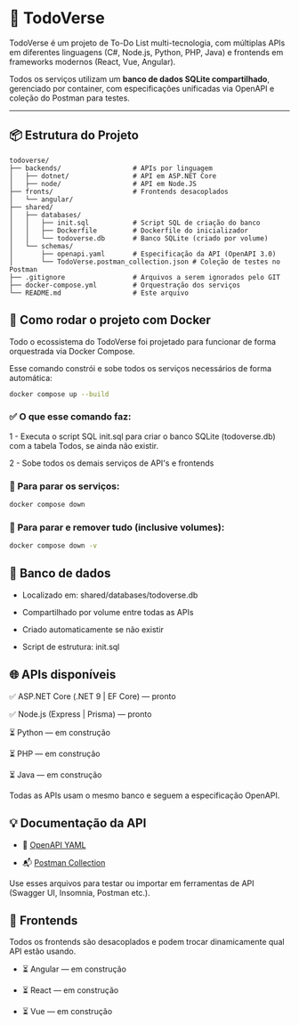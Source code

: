 # 🧠 TodoVerse

TodoVerse é um projeto de To-Do List multi-tecnologia, com múltiplas APIs em diferentes linguagens (C#, Node.js, Python, PHP, Java) e frontends em frameworks modernos (React, Vue, Angular).  

Todos os serviços utilizam um **banco de dados SQLite compartilhado**, gerenciado por container, com especificações unificadas via OpenAPI e coleção do Postman para testes.

---

## 📦 Estrutura do Projeto

```plaintext
todoverse/
├── backends/                  # APIs por linguagem
│   ├── dotnet/                # API em ASP.NET Core
│   ├── node/                  # API em Node.JS
├── fronts/                    # Frontends desacoplados
│   └── angular/
├── shared/
│   ├── databases/
│   │   ├── init.sql           # Script SQL de criação do banco
│   │   ├── Dockerfile         # Dockerfile do inicializador
│   │   └── todoverse.db       # Banco SQLite (criado por volume)
│   └── schemas/
│       ├── openapi.yaml       # Especificação da API (OpenAPI 3.0)
│       └── TodoVerse.postman_collection.json # Coleção de testes no Postman
├── .gitignore                 # Arquivos a serem ignorados pelo GIT
├── docker-compose.yml         # Orquestração dos serviços
└── README.md                  # Este arquivo
```

## 🚀 Como rodar o projeto com Docker
Todo o ecossistema do TodoVerse foi projetado para funcionar de forma orquestrada via Docker Compose.

Esse comando constrói e sobe todos os serviços necessários de forma automática:

```bash
docker compose up --build
```

### ✅ O que esse comando faz:
1 - Executa o script SQL init.sql para criar o banco SQLite (todoverse.db) com a tabela Todos, se ainda não existir.

2 - Sobe todos os demais serviços de API's e frontends

### 🛑 Para parar os serviços:
```bash
docker compose down
```

### 🔄 Para parar e remover tudo (inclusive volumes):
```bash
docker compose down -v
```

## 📂 Banco de dados
* Localizado em: shared/databases/todoverse.db

* Compartilhado por volume entre todas as APIs

* Criado automaticamente se não existir

* Script de estrutura: init.sql

## 🌐 APIs disponíveis
✅ ASP.NET Core (.NET 9 | EF Core) — pronto

✅ Node.js (Express | Prisma) — pronto

⏳ Python — em construção

⏳ PHP — em construção

⏳ Java — em construção

Todas as APIs usam o mesmo banco e seguem a especificação OpenAPI.

## 💡 Documentação da API
* 📄 [OpenAPI YAML](/shared/schema/openapi.yaml)

* 📬 [Postman Collection](/shared/schema/TodoVerse.postman_collection.json)

Use esses arquivos para testar ou importar em ferramentas de API (Swagger UI, Insomnia, Postman etc.).

## 🎨 Frontends
Todos os frontends são desacoplados e podem trocar dinamicamente qual API estão usando.

* ⏳ Angular — em construção

* ⏳ React — em construção

* ⏳ Vue — em construção